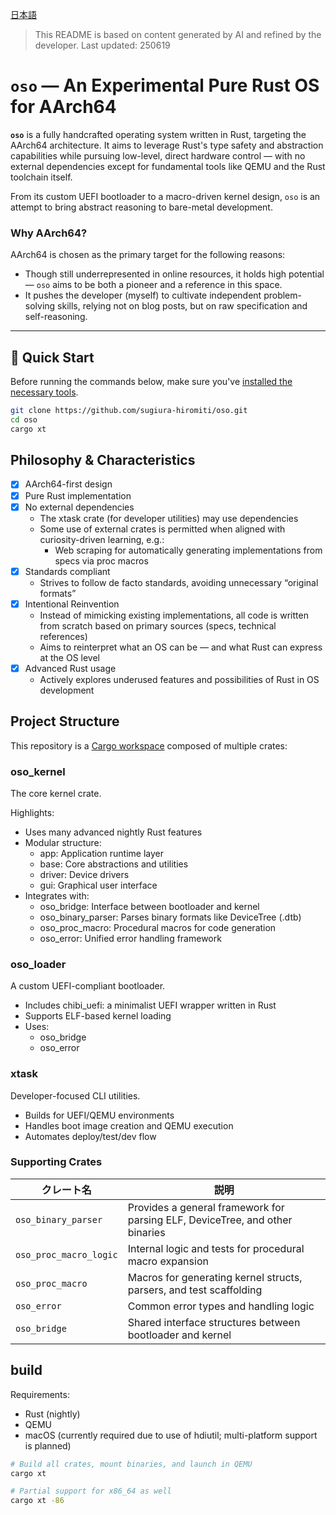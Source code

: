[日本語](README.md)

> This README is based on content generated by AI and refined by the developer.
> Last updated: 250619

# `oso` — An Experimental Pure Rust OS for AArch64

**`oso`** is a fully handcrafted operating system written in Rust, targeting the AArch64 architecture. It aims to leverage Rust's type safety and abstraction capabilities while pursuing low-level, direct hardware control — with no external dependencies except for fundamental tools like QEMU and the Rust toolchain itself.

From its custom UEFI bootloader to a macro-driven kernel design, `oso` is an attempt to bring abstract reasoning to bare-metal development.

### Why AArch64?

AArch64 is chosen as the primary target for the following reasons:

- Though still underrepresented in online resources, it holds high potential — `oso` aims to be both a pioneer and a reference in this space.
- It pushes the developer (myself) to cultivate independent problem-solving skills, relying not on blog posts, but on raw specification and self-reasoning.

---

## 🔧 Quick Start

Before running the commands below, make sure you've [installed the necessary tools](#build).

```bash
git clone https://github.com/sugiura-hiromiti/oso.git
cd oso
cargo xt
```

## Philosophy & Characteristics

- [x] AArch64-first design
- [x] Pure Rust implementation
- [x] No external dependencies
  - The xtask crate (for developer utilities) may use dependencies
  - Some use of external crates is permitted when aligned with curiosity-driven learning, e.g.:
    - Web scraping for automatically generating implementations from specs via proc macros
- [x] Standards compliant
  - Strives to follow de facto standards, avoiding unnecessary “original formats”
- [x] Intentional Reinvention
  - Instead of mimicking existing implementations, all code is written from scratch based on primary sources (specs, technical references)
  - Aims to reinterpret what an OS can be — and what Rust can express at the OS level
- [x] Advanced Rust usage
  - Actively explores underused features and possibilities of Rust in OS development

## Project Structure

This repository is a [Cargo workspace](https://doc.rust-lang.org/book/ch14-03-cargo-workspaces.html) composed of multiple crates:

### oso_kernel

The core kernel crate.

Highlights:

- Uses many advanced nightly Rust features
- Modular structure:
  - app: Application runtime layer
  - base: Core abstractions and utilities
  - driver: Device drivers
  - gui: Graphical user interface
- Integrates with:
  - oso_bridge: Interface between bootloader and kernel
  - oso_binary_parser: Parses binary formats like DeviceTree (.dtb)
  - oso_proc_macro: Procedural macros for code generation
  - oso_error: Unified error handling framework

### oso_loader

A custom UEFI-compliant bootloader.

- Includes chibi_uefi: a minimalist UEFI wrapper written in Rust
- Supports ELF-based kernel loading
- Uses:
  - oso_bridge
  - oso_error

### xtask

Developer-focused CLI utilities.

- Builds for UEFI/QEMU environments
- Handles boot image creation and QEMU execution
- Automates deploy/test/dev flow

### Supporting Crates

| クレート名             | 説明                                                                         |
| ---------------------- | ---------------------------------------------------------------------------- |
| `oso_binary_parser`    | Provides a general framework for parsing ELF, DeviceTree, and other binaries |
| `oso_proc_macro_logic` | Internal logic and tests for procedural macro expansion                      |
| `oso_proc_macro`       | Macros for generating kernel structs, parsers, and test scaffolding          |
| `oso_error`            | Common error types and handling logic                                        |
| `oso_bridge`           | Shared interface structures between bootloader and kernel                    |

## build

Requirements:

- Rust (nightly)
- QEMU
- macOS (currently required due to use of hdiutil; multi-platform support is planned)

```bash
# Build all crates, mount binaries, and launch in QEMU
cargo xt

# Partial support for x86_64 as well
cargo xt -86
```

